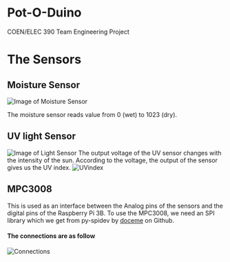 # Pot-O-Duino
COEN/ELEC 390 Team Engineering Project

# The Sensors 
## Moisture Sensor
![Image of Moisture Sensor](images/moisture.jpg?raw=true)

The moisture sensor reads value from 0 (wet) to 1023 (dry). 
## UV light Sensor
![Image of Light Sensor](images/uvsensor.jpg?raw=true)
The output voltage of the UV sensor changes with the intensity of the sun. 
According to the voltage, the output of the sensor gives us the UV index. 
![UVindex](images/UVindex.png?raw=true "UVindex")

## MPC3008 
This is used as an interface between the Analog pins of the sensors and the digital pins
of the Raspberry Pi 3B. To use the MPC3008, we need an SPI library which we get from py-spidev by [doceme](https://github.com/doceme/py-spidev) on Github.

#### The connections are as follow
![Connections](images/fritzingconnections.png)
